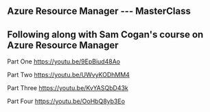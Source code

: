 ## Azure Resource Manager --- MasterClass
## Following along with Sam Cogan's course on Azure Resource Manager

Part One
https://youtu.be/9EpBiud48Ao

Part Two
https://youtu.be/UWvyKODhMM4

Part Three
https://youtu.be/KvYASQbD43k

Part Four
https://youtu.be/OoHbQ8yb3Eo
